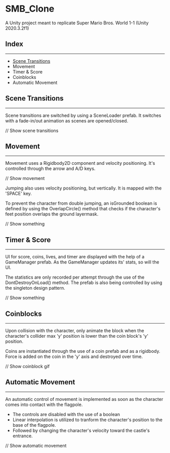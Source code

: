 # SMB_Clone

A Unity project meant to replicate Super Mario Bros. World 1-1 (Unity 2020.3.2f1)

## Index
---
- [Scene Transitions](#)
- Movement
- Timer & Score
- Coinblocks
- Automatic Movement

## Scene Transitions
---
Scene transitions are switched by using a SceneLoader prefab. It switches with a fade-in/out animation as scenes are opened/closed.

// Show scene transitions

## Movement
---
Movement uses a Rigidbody2D component and velocity positioning. It's controlled through the arrow and A/D keys.

// Show movement

Jumping also uses velocity positioning, but vertically. It is mapped with the 'SPACE' key.
<br>

To prevent the character from double jumping, an isGrounded boolean is defined by using the OverlapCircle() method that checks if the character's feet position overlaps the ground layermask.

// Show something

## Timer & Score
---
UI for score, coins, lives, and timer are displayed with the help of a GameManager prefab. As the GameManager updates its' stats, so will the UI.

The statistics are only recorded per attempt through the use of the DontDestroyOnLoad() method. The prefab is also being controlled by using the singleton design pattern.

// Show something

## Coinblocks
---
Upon collision with the character, only animate the block when the character's collider max 'y' position is lower than the coin block's 'y' position.

Coins are instantiated through the use of a coin prefab and as a rigidbody. Force is added on the coin in the 'y' axis and destroyed over time.

// Show coinblock gif

## Automatic Movement
---
An automatic control of movement is implemented as soon as the character comes into contact with the flagpole.

- The controls are disabled with the use of a boolean
- Linear interpolation is utilized to tranform the character's position to the base of the flagpole.
- Followed by changing the character's velocity toward the castle's entrance.

// Show automatic movement